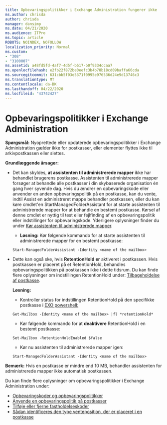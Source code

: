 ```yaml
---
title: Opbevaringspolitikker i Exchange Administration fungerer ikke
ms.author: chrisda
author: chrisda
manager: dansimp
ms.date: 04/21/2020
ms.audience: ITPro
ms.topic: article
ROBOTS: NOINDEX, NOFOLLOW
localization_priority: Normal
ms.custom:
- "308"
- "3100007"
ms.assetid: a48fd5fd-4af7-4d5f-b617-b0f9334ccaa7
ms.openlocfilehash: e2fb22f872be0eefc3b4b78b18cd09baffa66cda
ms.sourcegitcommit: 631cbb5f03e5371f0995e976536d24e9d13746c3
ms.translationtype: MT
ms.contentlocale: da-DK
ms.lasthandoff: 04/22/2020
ms.locfileid: "43742427"
---
```

# <a name="retention-policies-in-exchange-admin-center"></a>Opbevaringspolitikker i Exchange Administration

 **Spørgsmål:** Nyoprettede eller opdaterede opbevaringspolitikker i Exchange Administration gælder ikke for postkasser, eller elementer flyttes ikke til arkivpostkassen eller slettes. 
  
 **Grundlæggende årsager:**
  
- Det kan skyldes, **at assistenten til administrerede mapper** ikke har behandlet brugerens postkasse. Assistenten til administrerede mapper forsøger at behandle alle postkasser i din skybaserede organisation én gang hver syvende dag. Hvis du ændrer en opbevaringskode eller anvender en anden opbevaringspolitik på en postkasse, kan du vente, indtil Assist en administreret mappe behandler postkassen, eller du kan køre cmdlet'en StartManagedFolderAssistant for at starte assistenten til administrerede mapper for at behandle en bestemt postkasse. Kørsel af denne cmdlet er nyttig til test eller fejlfinding af en opbevaringspolitik eller indstillinger for opbevaringskode. Yderligere oplysninger finder du under [Kør assistenten til administrerede mapper](https://msdn.microsoft.com/library/gg271153%28v=exchsrvcs.149%29.aspx#managedfolderassist).
    
  - **Løsning:** Kør følgende kommando for at starte assistenten til administrerede mapper for en bestemt postkasse:
    
  ```
  Start-ManagedFolderAssistant -Identity <name of the mailbox>
  ```

- Dette kan også ske, hvis **RetentionHold** **er** aktiveret i postkassen. Hvis postkassen er placeret på et RetentionHold, behandles opbevaringspolitikken på postkassen ikke i dette tidsrum. Du kan finde flere oplysninger om indstillingen RetentionHold under: [Tilbageholdelse af postkasse](https://docs.microsoft.com/exchange/security-and-compliance/messaging-records-management/mailbox-retention-hold).
    
    **Løsning:**
    
  - Kontroller status for indstillingen RetentionHold på den specifikke postkasse i [EXO powershell:](https://docs.microsoft.com/powershell/exchange/exchange-online/connect-to-exchange-online-powershell/connect-to-exchange-online-powershell?view=exchange-ps)
    
  ```
  Get-Mailbox -Identity <name of the mailbox> |fl *retentionHold*
  ```

  - Kør følgende kommando for at **deaktivere** RetentionHold i en bestemt postkasse:
    
  ```
  Set-Mailbox -RetentionHoldEnabled $false
  ```

  - Kør nu assistenten til administrerede mapper igen:
    
  ```
  Start-ManagedFolderAssistant -Identity <name of the mailbox>
  ```

 **Bemærk:** Hvis en postkasse er mindre end 10 MB, behandler assistenten for administrerede mapper ikke automatisk postkassen.
 
Du kan finde flere oplysninger om opbevaringspolitikker i Exchange Administration under:
- [Opbevaringskoder og opbevaringspolitikker](https://docs.microsoft.com/exchange/security-and-compliance/messaging-records-management/retention-tags-and-policies)
- [Anvende en opbevaringspolitik på postkasser](https://docs.microsoft.com/exchange/security-and-compliance/messaging-records-management/apply-retention-policy)
- [Tilføje eller fjerne fastholdelseskoder](https://docs.microsoft.com/exchange/security-and-compliance/messaging-records-management/add-or-remove-retention-tags)
- [Sådan identificeres den type venteposition, der er placeret i en postkasse](https://docs.microsoft.com/office365/securitycompliance/identify-a-hold-on-an-exchange-online-mailbox)
